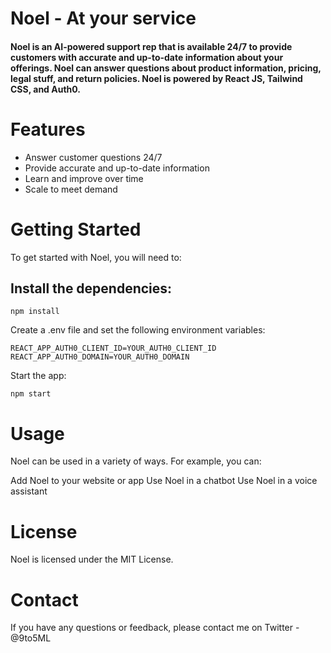 # Noel - At your service

#### Noel is an AI-powered support rep that is available 24/7 to provide customers with accurate and up-to-date information about your offerings. Noel can answer questions about product information, pricing, legal stuff, and return policies. Noel is powered by React JS, Tailwind CSS, and Auth0.

# Features

- Answer customer questions 24/7
- Provide accurate and up-to-date information
- Learn and improve over time
- Scale to meet demand

# Getting Started

To get started with Noel, you will need to:

## Install the dependencies:

```
npm install
```

Create a .env file and set the following environment variables:

```
REACT_APP_AUTH0_CLIENT_ID=YOUR_AUTH0_CLIENT_ID
REACT_APP_AUTH0_DOMAIN=YOUR_AUTH0_DOMAIN
```

Start the app:

```
npm start
```

# Usage

Noel can be used in a variety of ways. For example, you can:

Add Noel to your website or app
Use Noel in a chatbot
Use Noel in a voice assistant

# License

Noel is licensed under the MIT License.

# Contact

If you have any questions or feedback, please contact me on Twitter - @9to5ML
